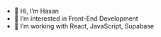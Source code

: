 - 👋 Hi, I’m Hasan 
- 👀 I’m interested in Front-End Development
- 🌱 I’m working with React, JavaScript, Supabase


